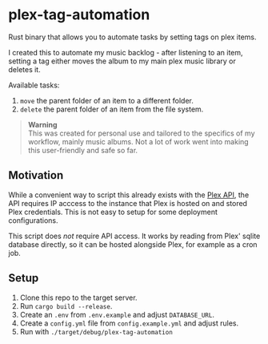 # plex-tag-automation

Rust binary that allows you to automate tasks by setting tags on plex items.

I created this to automate my music backlog - after listening to an item, setting a tag either moves the album to my main plex music library or deletes it.

Available tasks:

1.  `move` the parent folder of an item to a different folder.
2.  `delete` the parent folder of an item from the file system.

> **Warning**  
> This was created for personal use and tailored to the specifics of my workflow, mainly music albums. Not a lot of work went into making this user-friendly and safe so far.

## Motivation

While a convenient way to script this already exists with the [Plex API](https://github.com/pkkid/python-plexapi), the API requires IP acccess to the instance that Plex is hosted on and stored Plex credentials. This is not easy to setup for some deployment configurations.

This script does _not_ require API access. It works by reading from Plex' sqlite database directly, so it can be hosted alongside Plex, for example as a cron job.

## Setup

1.  Clone this repo to the target server.
2.  Run `cargo build --release`.
3.  Create an `.env` from `.env.example` and adjust `DATABASE_URL`.
4.  Create a `config.yml` file from `config.example.yml` and adjust rules.
5.  Run with `./target/debug/plex-tag-automation`
